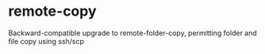 # remote-copy
Backward-compatible upgrade to remote-folder-copy, permitting folder and file copy using ssh/scp
